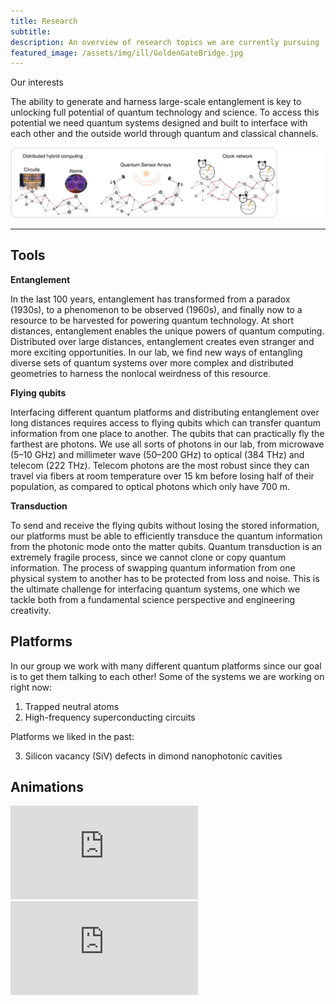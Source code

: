 ```yaml
---
title: Research
subtitle: 
description: An overview of research topics we are currently pursuing
featured_image: /assets/img/ill/GoldenGateBridge.jpg
---
```


<!-- ## Scientific directions -->
<div class="row">
        <div class="col-md-8 mx-auto text-center mb-5">
          <p class="lead"> Our interests </p>
        </div>
</div>

The ability to generate and harness large-scale entanglement is key to unlocking full potential of quantum technology and science. To access this potential we need quantum systems designed and built to interface with each other and the outside world through quantum and classical channels.


<img src="/assets/img/pages/ApplicationsNetworks.png" alt="Description of image" />

---

<!-- <div class="section features-6">
    <div class="container">
      <div class="row align-items-center">
        <div class="col-lg-12 col-12">
          <div class="info info-horizontal info-hover-primary">
            <div class="icon icon-shape icon-shape-info rounded-circle text-white">
              <i class="ni ni-html5 text-info"></i>
            </div>
            <div class="description pl-4">
              <h5 class="title"> Entanglement </h5>
              <p> In the last 100 years, entanglement has transformed from a paradox (1930s), to a phenomenon to be observed (1960s), and finally now to a resource to be harvested for powering quantum technology. At short distances, entanglement enables the unique powers of quantum computing. Distributed over large distances, entanglement creates even stranger and more exciting opportunities. In our lab, we find new ways of entangling diverse sets of quantum systems over more complex and distributed geometries to harness the nonlocal weirdness of this resource.
               </p>
            </div>
          </div>
          <div class="info info-horizontal info-hover-primary">
            <div class="icon icon-shape icon-shape-info rounded-circle text-white">
              <i class="ni ni-app text-info"></i>
            </div>
            <div class="description pl-4">
              <h5 class="title"> Flying qubits </h5>
              <p>Interfacing different quantum platforms and distributing entanglement over long distances requires access to flying qubits which can transfer quantum information from one place to another. The qubits that can practically fly the farthest are photons. We use all sorts of photons in our lab, from microwave (5–10 GHz) and millimeter wave (50–200 GHz) to optical (384 THz) and telecom (222 THz). Telecom photons are the most robust since they can travel via fibers at room temperature over 15 km before losing half of their population, as compared to optical photons which only have 700 m. </p>
              <a href="#" class="text-info">Learn more</a>
            </div>
          </div>
          <div class="info info-horizontal info-hover-primary">
            <div class="icon icon-shape icon-shape-info rounded-circle text-white">
              <i class="ni ni-bell-55 text-info"></i>
            </div>
            <div class="description pl-4">
              <h5 class="title"> Light-matter interface </h5>
              <p>Arrays of neutral atoms with Rydberg excitations is a powerful 
                platform for quantum information science. The key advantages include long coherence times, 
                high-fidelity single and two-qubit gates, presence of optical transitions and the fact that 
                every atom of the same species is identical to another. </p>
              <a href="#" class="text-info">Learn more</a>
            </div>
          </div>
        </div>
        <div class="col-lg-12 col-12 mx-md-auto">
          <img class="ml-lg-5" src="{{ '/assets/img/ill/ill.png' | relative_url }}" width="100%">
        </div>
      </div>
    </div>
  </div> -->

## Tools

**Entanglement**

In the last 100 years, entanglement has transformed from a paradox (1930s), to a phenomenon to be observed (1960s), and finally now to a resource to be harvested for powering quantum technology. At short distances, entanglement enables the unique powers of quantum computing. Distributed over large distances, entanglement creates even stranger and more exciting opportunities. In our lab, we find new ways of entangling diverse sets of quantum systems over more complex and distributed geometries to harness the nonlocal weirdness of this resource.


**Flying qubits**

Interfacing different quantum platforms and distributing entanglement over long distances requires access to flying qubits which can transfer quantum information from one place to another. The qubits that can practically fly the farthest are photons. We use all sorts of photons in our lab, from microwave (5–10 GHz) and millimeter wave (50–200 GHz) to optical (384 THz) and telecom (222 THz). Telecom photons are the most robust since they can travel via fibers at room temperature over 15 km before losing half of their population, as compared to optical photons which only have 700 m.

 
**Transduction**

To send and receive the flying qubits without losing the stored information, our platforms must be able to efficiently transduce the quantum information from the photonic mode onto the matter qubits. Quantum transduction is an extremely fragile process, since we cannot clone or copy quantum information. The process of swapping quantum information from one physical system to another has to be protected from loss and noise. This is the ultimate challenge for interfacing quantum systems, one which we tackle both from a fundamental science perspective and engineering creativity.

## Platforms

In our group we work with many different quantum platforms since our goal is to get them talking to each other! 
Some of the systems we are working on right now:

1. Trapped neutral atoms
2. High-frequency superconducting circuits

Platforms we liked in the past:

3. Silicon vacancy (SiV) defects in dimond nanophotonic cavities

## Animations

<iframe src="https://www.youtube.com/embed/o_HkvfIfO-I" frameborder="0" allowfullscreen></iframe>

<iframe src="https://www.youtube.com/embed/TnSx_zl9m4Y" frameborder="0" allowfullscreen></iframe>
